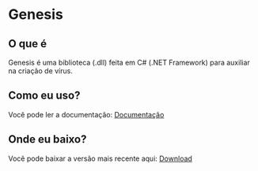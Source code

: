 # Genesis

## O que é
Genesis é uma biblioteca (.dll) feita em C# (.NET Framework) para auxiliar na criação de vírus.

## Como eu uso?
Você pode ler a documentação: [Documentação](https://github.com/r7pha/GenesisLibrary/blob/main/docs/documentation.md)

## Onde eu baixo?
Você pode baixar a versão mais recente aqui: [Download](https://github.com/r7pha/GenesisLibrary/releases/download/Alpha/Genesis1.0.dll)
